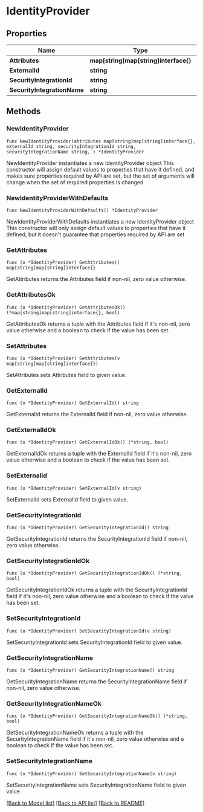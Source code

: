 # IdentityProvider

## Properties

Name | Type | Description | Notes
------------ | ------------- | ------------- | -------------
**Attributes** | **map[string]map[string]interface{}** |  | 
**ExternalId** | **string** |  | 
**SecurityIntegrationId** | **string** |  | 
**SecurityIntegrationName** | **string** |  | 

## Methods

### NewIdentityProvider

`func NewIdentityProvider(attributes map[string]map[string]interface{}, externalId string, securityIntegrationId string, securityIntegrationName string, ) *IdentityProvider`

NewIdentityProvider instantiates a new IdentityProvider object
This constructor will assign default values to properties that have it defined,
and makes sure properties required by API are set, but the set of arguments
will change when the set of required properties is changed

### NewIdentityProviderWithDefaults

`func NewIdentityProviderWithDefaults() *IdentityProvider`

NewIdentityProviderWithDefaults instantiates a new IdentityProvider object
This constructor will only assign default values to properties that have it defined,
but it doesn't guarantee that properties required by API are set

### GetAttributes

`func (o *IdentityProvider) GetAttributes() map[string]map[string]interface{}`

GetAttributes returns the Attributes field if non-nil, zero value otherwise.

### GetAttributesOk

`func (o *IdentityProvider) GetAttributesOk() (*map[string]map[string]interface{}, bool)`

GetAttributesOk returns a tuple with the Attributes field if it's non-nil, zero value otherwise
and a boolean to check if the value has been set.

### SetAttributes

`func (o *IdentityProvider) SetAttributes(v map[string]map[string]interface{})`

SetAttributes sets Attributes field to given value.


### GetExternalId

`func (o *IdentityProvider) GetExternalId() string`

GetExternalId returns the ExternalId field if non-nil, zero value otherwise.

### GetExternalIdOk

`func (o *IdentityProvider) GetExternalIdOk() (*string, bool)`

GetExternalIdOk returns a tuple with the ExternalId field if it's non-nil, zero value otherwise
and a boolean to check if the value has been set.

### SetExternalId

`func (o *IdentityProvider) SetExternalId(v string)`

SetExternalId sets ExternalId field to given value.


### GetSecurityIntegrationId

`func (o *IdentityProvider) GetSecurityIntegrationId() string`

GetSecurityIntegrationId returns the SecurityIntegrationId field if non-nil, zero value otherwise.

### GetSecurityIntegrationIdOk

`func (o *IdentityProvider) GetSecurityIntegrationIdOk() (*string, bool)`

GetSecurityIntegrationIdOk returns a tuple with the SecurityIntegrationId field if it's non-nil, zero value otherwise
and a boolean to check if the value has been set.

### SetSecurityIntegrationId

`func (o *IdentityProvider) SetSecurityIntegrationId(v string)`

SetSecurityIntegrationId sets SecurityIntegrationId field to given value.


### GetSecurityIntegrationName

`func (o *IdentityProvider) GetSecurityIntegrationName() string`

GetSecurityIntegrationName returns the SecurityIntegrationName field if non-nil, zero value otherwise.

### GetSecurityIntegrationNameOk

`func (o *IdentityProvider) GetSecurityIntegrationNameOk() (*string, bool)`

GetSecurityIntegrationNameOk returns a tuple with the SecurityIntegrationName field if it's non-nil, zero value otherwise
and a boolean to check if the value has been set.

### SetSecurityIntegrationName

`func (o *IdentityProvider) SetSecurityIntegrationName(v string)`

SetSecurityIntegrationName sets SecurityIntegrationName field to given value.



[[Back to Model list]](../README.md#documentation-for-models) [[Back to API list]](../README.md#documentation-for-api-endpoints) [[Back to README]](../README.md)


